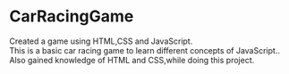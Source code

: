 # CarRacingGame
Created a game using HTML,CSS and JavaScript.
<br>
This is a basic car racing game to learn different concepts of JavaScript..
<br>
Also gained knowledge of HTML and CSS,while doing this project.
